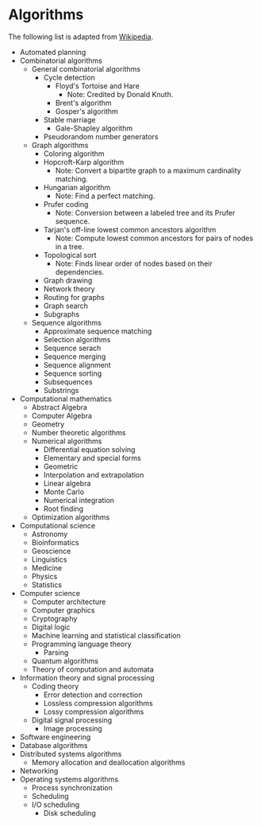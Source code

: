 # Algorithms
The following list is adapted from [Wikipedia](https://en.wikipedia.org/wiki/List_of_algorithms).
- Automated planning
- Combinatorial algorithms
  - General combinatorial algorithms
    - Cycle detection
      - Floyd's Tortoise and Hare
        - Note: Credited by Donald Knuth.
      - Brent's algorithm
      - Gosper's algorithm
    - Stable marriage
      - Gale-Shapley algorithm
    - Pseudorandom number generators
  - Graph algorithms
    - Coloring algorithm
    - Hopcroft-Karp algorithm
      - Note: Convert a bipartite graph to a maximum cardinality matching.
    - Hungarian algorithm
      - Note: Find a perfect matching.
    - Prufer coding
      - Note: Conversion between a labeled tree and its Prufer sequence.
    - Tarjan's off-line lowest common ancestors algorithm
      - Note: Compute lowest common ancestors for pairs of nodes in a tree.
    - Topological sort
      - Note: Finds linear order of nodes based on their dependencies.
    - Graph drawing
    - Network theory
    - Routing for graphs
    - Graph search
    - Subgraphs
  - Sequence algorithms
    - Approximate sequence matching
    - Selection algorithms
    - Sequence serach
    - Sequence merging
    - Sequence alignment
    - Sequence sorting
    - Subsequences
    - Substrings
- Computational mathematics
  - Abstract Algebra
  - Computer Algebra
  - Geometry
  - Number theoretic algorithms
  - Numerical algorithms
    - Differential equation solving
    - Elementary and special forms
    - Geometric
    - Interpolation and extrapolation
    - Linear algebra
    - Monte Carlo
    - Numerical integration
    - Root finding
  - Optimization algorithms
- Computational science
  - Astronomy
  - Bioinformatics
  - Geoscience
  - Linguistics
  - Medicine
  - Physics
  - Statistics
- Computer science
  - Computer architecture
  - Computer graphics
  - Cryptography
  - Digital logic
  - Machine learning and statistical classification
  - Programming language theory
    - Parsing
  - Quantum algorithms
  - Theory of computation and automata
- Information theory and signal processing
  - Coding theory
    - Error detection and correction
    - Lossless compression algorithms
    - Lossy compression algorithms
  - Digital signal processing
    - Image processing
- Software engineering
- Database algorithms
- Distributed systems algorithms
  - Memory allocation and deallocation algorithms
- Networking
- Operating systems algorithms
  - Process synchronization
  - Scheduling
  - I/O scheduling
    - Disk scheduling
